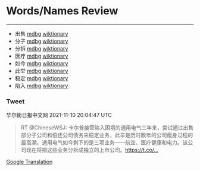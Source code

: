 
# Words/Names Review
___
- 出售 [mdbg](https://www.mdbg.net/chinese/dictionary?page=worddict&wdrst=0&wdqb=出售) [wiktionary](https://en.wiktionary.org/wiki/出售)
- 分子 [mdbg](https://www.mdbg.net/chinese/dictionary?page=worddict&wdrst=0&wdqb=分子) [wiktionary](https://en.wiktionary.org/wiki/分子)
- 分拆 [mdbg](https://www.mdbg.net/chinese/dictionary?page=worddict&wdrst=0&wdqb=分拆) [wiktionary](https://en.wiktionary.org/wiki/分拆)
- 医疗 [mdbg](https://www.mdbg.net/chinese/dictionary?page=worddict&wdrst=0&wdqb=医疗) [wiktionary](https://en.wiktionary.org/wiki/医疗)
- 如今 [mdbg](https://www.mdbg.net/chinese/dictionary?page=worddict&wdrst=0&wdqb=如今) [wiktionary](https://en.wiktionary.org/wiki/如今)
- 此举 [mdbg](https://www.mdbg.net/chinese/dictionary?page=worddict&wdrst=0&wdqb=此举) [wiktionary](https://en.wiktionary.org/wiki/此举)
- 稳定 [mdbg](https://www.mdbg.net/chinese/dictionary?page=worddict&wdrst=0&wdqb=稳定) [wiktionary](https://en.wiktionary.org/wiki/稳定)
- 陷入 [mdbg](https://www.mdbg.net/chinese/dictionary?page=worddict&wdrst=0&wdqb=陷入) [wiktionary](https://en.wiktionary.org/wiki/陷入)
### Tweet
华尔街日报中文网 2021-11-10 20:04:47 UTC
> RT @ChineseWSJ: 卡尔普接管陷入困境的通用电气三年来，尝试通过出售部分子公司和偿还公司债务来稳定业务，此举是历时数年的公司瘦身过程的最高潮。通用电气如今剩下的是三项业务——航空、医疗健康和电力。该公司现在将把这些业务分拆成独立的上市公司。https://t.co/…

[Google Translation](https://translate.google.com/?hi=en&tab=TT&sl=zh-CN&tl=en&op=translate&text=RT+%40ChineseWSJ%3A+%E5%8D%A1%E5%B0%94%E6%99%AE%E6%8E%A5%E7%AE%A1%E9%99%B7%E5%85%A5%E5%9B%B0%E5%A2%83%E7%9A%84%E9%80%9A%E7%94%A8%E7%94%B5%E6%B0%94%E4%B8%89%E5%B9%B4%E6%9D%A5%EF%BC%8C%E5%B0%9D%E8%AF%95%E9%80%9A%E8%BF%87%E5%87%BA%E5%94%AE%E9%83%A8%E5%88%86%E5%AD%90%E5%85%AC%E5%8F%B8%E5%92%8C%E5%81%BF%E8%BF%98%E5%85%AC%E5%8F%B8%E5%80%BA%E5%8A%A1%E6%9D%A5%E7%A8%B3%E5%AE%9A%E4%B8%9A%E5%8A%A1%EF%BC%8C%E6%AD%A4%E4%B8%BE%E6%98%AF%E5%8E%86%E6%97%B6%E6%95%B0%E5%B9%B4%E7%9A%84%E5%85%AC%E5%8F%B8%E7%98%A6%E8%BA%AB%E8%BF%87%E7%A8%8B%E7%9A%84%E6%9C%80%E9%AB%98%E6%BD%AE%E3%80%82%E9%80%9A%E7%94%A8%E7%94%B5%E6%B0%94%E5%A6%82%E4%BB%8A%E5%89%A9%E4%B8%8B%E7%9A%84%E6%98%AF%E4%B8%89%E9%A1%B9%E4%B8%9A%E5%8A%A1%E2%80%94%E2%80%94%E8%88%AA%E7%A9%BA%E3%80%81%E5%8C%BB%E7%96%97%E5%81%A5%E5%BA%B7%E5%92%8C%E7%94%B5%E5%8A%9B%E3%80%82%E8%AF%A5%E5%85%AC%E5%8F%B8%E7%8E%B0%E5%9C%A8%E5%B0%86%E6%8A%8A%E8%BF%99%E4%BA%9B%E4%B8%9A%E5%8A%A1%E5%88%86%E6%8B%86%E6%88%90%E7%8B%AC%E7%AB%8B%E7%9A%84%E4%B8%8A%E5%B8%82%E5%85%AC%E5%8F%B8%E3%80%82https%3A%2F%2Ft.co%2F%E2%80%A6)
